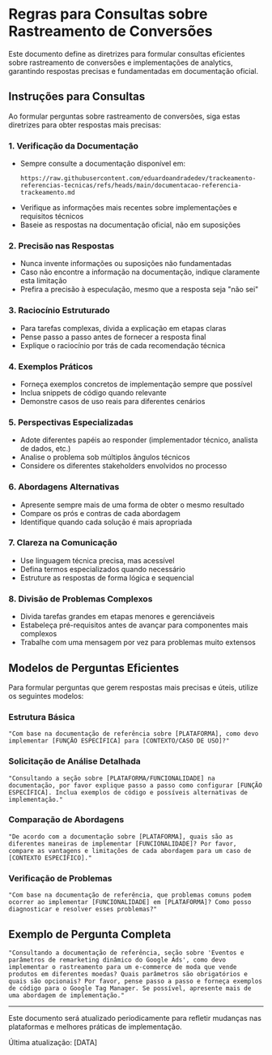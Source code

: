 # Regras para Consultas sobre Rastreamento de Conversões

Este documento define as diretrizes para formular consultas eficientes sobre rastreamento de conversões e implementações de analytics, garantindo respostas precisas e fundamentadas em documentação oficial.

## Instruções para Consultas

Ao formular perguntas sobre rastreamento de conversões, siga estas diretrizes para obter respostas mais precisas:

### 1. Verificação da Documentação

- Sempre consulte a documentação disponível em: 
  ```
  https://raw.githubusercontent.com/eduardoandradedev/trackeamento-referencias-tecnicas/refs/heads/main/documentacao-referencia-trackeamento.md
  ```
- Verifique as informações mais recentes sobre implementações e requisitos técnicos
- Baseie as respostas na documentação oficial, não em suposições

### 2. Precisão nas Respostas

- Nunca invente informações ou suposições não fundamentadas
- Caso não encontre a informação na documentação, indique claramente esta limitação
- Prefira a precisão à especulação, mesmo que a resposta seja "não sei"

### 3. Raciocínio Estruturado

- Para tarefas complexas, divida a explicação em etapas claras
- Pense passo a passo antes de fornecer a resposta final
- Explique o raciocínio por trás de cada recomendação técnica

### 4. Exemplos Práticos

- Forneça exemplos concretos de implementação sempre que possível
- Inclua snippets de código quando relevante
- Demonstre casos de uso reais para diferentes cenários

### 5. Perspectivas Especializadas

- Adote diferentes papéis ao responder (implementador técnico, analista de dados, etc.)
- Analise o problema sob múltiplos ângulos técnicos
- Considere os diferentes stakeholders envolvidos no processo

### 6. Abordagens Alternativas

- Apresente sempre mais de uma forma de obter o mesmo resultado
- Compare os prós e contras de cada abordagem
- Identifique quando cada solução é mais apropriada

### 7. Clareza na Comunicação

- Use linguagem técnica precisa, mas acessível
- Defina termos especializados quando necessário
- Estruture as respostas de forma lógica e sequencial

### 8. Divisão de Problemas Complexos

- Divida tarefas grandes em etapas menores e gerenciáveis
- Estabeleça pré-requisitos antes de avançar para componentes mais complexos
- Trabalhe com uma mensagem por vez para problemas muito extensos

## Modelos de Perguntas Eficientes

Para formular perguntas que gerem respostas mais precisas e úteis, utilize os seguintes modelos:

### Estrutura Básica
```
"Com base na documentação de referência sobre [PLATAFORMA], como devo implementar [FUNÇÃO ESPECÍFICA] para [CONTEXTO/CASO DE USO]?"
```

### Solicitação de Análise Detalhada
```
"Consultando a seção sobre [PLATAFORMA/FUNCIONALIDADE] na documentação, por favor explique passo a passo como configurar [FUNÇÃO ESPECÍFICA]. Inclua exemplos de código e possíveis alternativas de implementação."
```

### Comparação de Abordagens
```
"De acordo com a documentação sobre [PLATAFORMA], quais são as diferentes maneiras de implementar [FUNCIONALIDADE]? Por favor, compare as vantagens e limitações de cada abordagem para um caso de [CONTEXTO ESPECÍFICO]."
```

### Verificação de Problemas
```
"Com base na documentação de referência, que problemas comuns podem ocorrer ao implementar [FUNCIONALIDADE] em [PLATAFORMA]? Como posso diagnosticar e resolver esses problemas?"
```

## Exemplo de Pergunta Completa

```
"Consultando a documentação de referência, seção sobre 'Eventos e parâmetros de remarketing dinâmico do Google Ads', como devo implementar o rastreamento para um e-commerce de moda que vende produtos em diferentes moedas? Quais parâmetros são obrigatórios e quais são opcionais? Por favor, pense passo a passo e forneça exemplos de código para o Google Tag Manager. Se possível, apresente mais de uma abordagem de implementação."
```

---

Este documento será atualizado periodicamente para refletir mudanças nas plataformas e melhores práticas de implementação.

Última atualização: [DATA]
